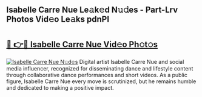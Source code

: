 ## Isabelle Carre Nue Le𝚊k𝚎d N𝚞𝚍es - Part-Lrv Photos Vid𝚎o Le𝚊ks pdnPI

# <h2><a href="http://fb05a1.evod.top/?m=Isabelle+Carre+Nue">🔗 👉🔴 Isabelle Carre Nue Vid𝚎o Ph𝚘t𝚘s</a></h2>

[![Isabelle Carre Nue N𝚞d𝚎s](https://i.imgur.com/8V9OHl7.gif)](http://fb05a1.evod.top/?m=Isabelle+Carre+Nue)
Digital artist Isabelle Carre Nue and social media influencer, recognized for disseminating dance and lifestyle content through collaborative dance performances and short videos. As a public figure, Isabelle Carre Nue every move is scrutinized, but he remains humble and dedicated to making a positive impact. 
